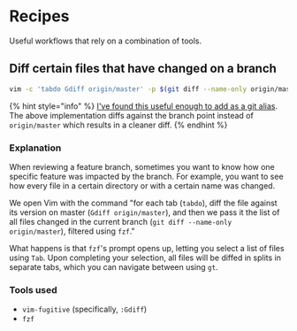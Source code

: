 # Recipes

Useful workflows that rely on a combination of tools.

## Diff certain files that have changed on a branch

```bash
vim -c 'tabdo Gdiff origin/master' -p $(git diff --name-only origin/master | fzf)
```

{% hint style="info" %}
[I've found this useful enough to add as a git alias](https://github.com/timhwang21/dotfiles/blob/master/settings/.gitconfig#L34). The above implementation diffs against the branch point instead of `origin/master` which results in a cleaner diff.
{% endhint %}

### Explanation

When reviewing a feature branch, sometimes you want to know how one specific feature was impacted by the branch. For example, you want to see how every file in a certain directory or with a certain name was changed.

We open Vim with the command "for each tab \(`tabdo`\), diff the file against its version on master \(`Gdiff origin/master`\), and then we pass it the list of all files changed in the current branch \(`git diff --name-only origin/master`\), filtered using `fzf`."

What happens is that `fzf`'s prompt opens up, letting you select a list of files using `Tab`. Upon completing your selection, all files will be diffed in splits in separate tabs, which you can navigate between using `gt`.

### Tools used

* `vim-fugitive` \(specifically, `:Gdiff`\)
* `fzf`

